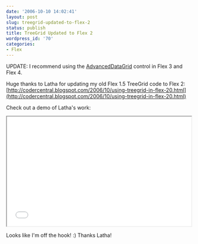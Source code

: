 ```yaml
---
date: '2006-10-10 14:02:41'
layout: post
slug: treegrid-updated-to-flex-2
status: publish
title: TreeGrid Updated to Flex 2
wordpress_id: '70'
categories:
- Flex
---
```


UPDATE: I recommend using the [AdvancedDataGrid](http://www.adobe.com/devnet/flex/tourdeflex/web/#docIndex=0;illustIndex=0;sampleId=70030) control in Flex 3 and Flex 4.

Huge thanks to Latha for updating my old Flex 1.5 TreeGrid code to Flex 2:
[http://codercentral.blogspot.com/2006/10/using-treegrid-in-flex-20.html](http://codercentral.blogspot.com/2006/10/using-treegrid-in-flex-20.html)

Check out a demo of Latha's work:
<iframe src="/demos/treegrid_flex2/treegridTest1.html" width="100%" height="300"></iframe>

Looks like I'm off the hook!  :)  Thanks Latha!
